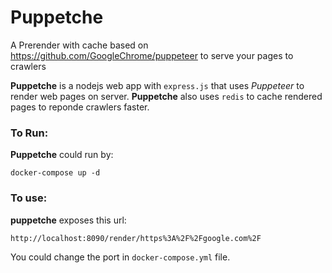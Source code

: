 # Puppetche
A Prerender with cache based on https://github.com/GoogleChrome/puppeteer to serve your pages to crawlers

**Puppetche** is a nodejs web app with `express.js` that uses *Puppeteer* to render web pages on server.
**Puppetche** also uses `redis` to cache rendered pages to reponde crawlers faster.

### To Run:
**Puppetche** could run by:
```
docker-compose up -d
```
### To use:
**puppetche** exposes this url:
```
http://localhost:8090/render/https%3A%2F%2Fgoogle.com%2F
```

You could change the port in `docker-compose.yml` file.